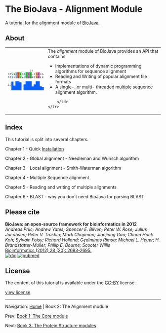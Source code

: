 The BioJava - Alignment Module
=====================================================

A tutorial for the alignment module of [BioJava](http://www.biojava.org).

## About
<table>
    <tr>
        <td>
            <img src="img/alignment.png"/>
        </td>
        <td>
            The <i>alignment</i> module of BioJava provides an API that contains
            <ul>
                <li>Implementations of dynamic programming algorithms for sequence alignment</li>
                <li>Reading and Writing of popular alignment file formats</li>
                <li>A single-, or multi- threaded multiple sequence alignment algorithm.</li>
            </ul>

        </td>
    </tr>
</table>   

## Index

This tutorial is split into several chapters.

Chapter 1 - Quick [Installation](installation.md)

Chapter 2 - Global alignment - Needleman and Wunsch algorithm

Chapter 3 - Local alignment - Smith-Waterman algorithm

Chapter 4 - Multiple Sequence alignment

Chapter 5 - Reading and writing of multiple alignments

Chapter 6 - BLAST - why you don't need BioJava for parsing BLAST

## Please cite

**BioJava: an open-source framework for bioinformatics in 2012**<br/>
*Andreas Prlic; Andrew Yates; Spencer E. Bliven; Peter W. Rose; Julius Jacobsen; Peter V. Troshin; Mark Chapman; Jianjiong Gao; Chuan Hock Koh; Sylvain Foisy; Richard Holland; Gediminas Rimsa; Michael L. Heuer; H. Brandstatter-Muller; Philip E. Bourne; Scooter Willis* <br/>
[Bioinformatics (2012) 28 (20): 2693-2695.](http://bioinformatics.oxfordjournals.org/content/28/20/2693.abstract) <br/>
[![doi](http://img.shields.io/badge/doi-10.1093%2Fbioinformatics%2Fbts494-blue.svg?style=flat)](http://bioinformatics.oxfordjournals.org/content/28/20/2693.abstract) [![pubmed](http://img.shields.io/badge/pubmed-22877863-blue.svg?style=flat)](http://www.ncbi.nlm.nih.gov/pubmed/22877863)


## License

The content of this tutorial is available under the [CC-BY](http://creativecommons.org/licenses/by/3.0/) license.

[view license](../license.md)



<!--automatically generated footer-->

---

Navigation:
[Home](../README.md)
| Book 2: The Alignment module

Prev: [Book 1: The Core module](../core/README.md)

Next: [Book 3: The Protein Structure modules](../structure/README.md)
